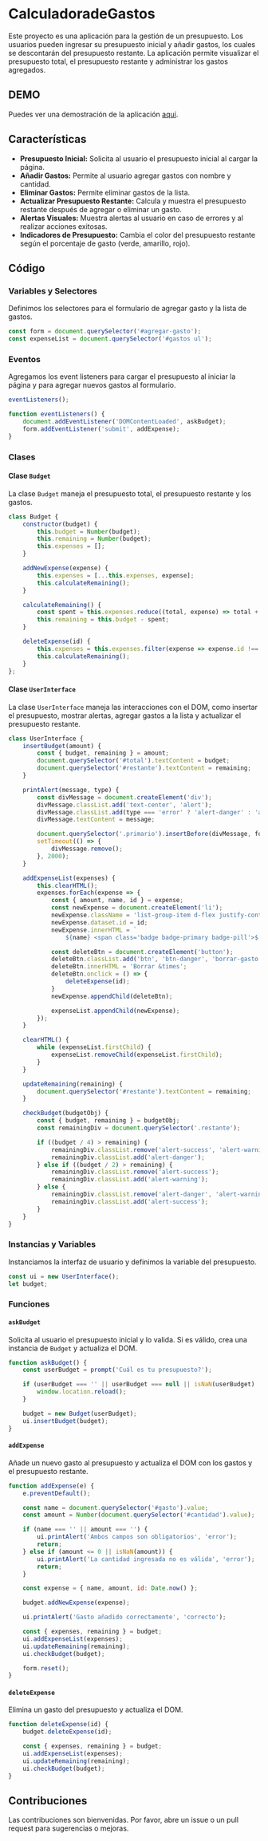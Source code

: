 # CalculadoradeGastos

Este proyecto es una aplicación para la gestión de un presupuesto. Los usuarios pueden ingresar su presupuesto inicial y añadir gastos, los cuales se descontarán del presupuesto restante. La aplicación permite visualizar el presupuesto total, el presupuesto restante y administrar los gastos agregados.

## DEMO
Puedes ver una demostración de la aplicación [aquí](https://calculadoradegastos.netlify.app/).

## Características

- **Presupuesto Inicial:** Solicita al usuario el presupuesto inicial al cargar la página.
- **Añadir Gastos:** Permite al usuario agregar gastos con nombre y cantidad.
- **Eliminar Gastos:** Permite eliminar gastos de la lista.
- **Actualizar Presupuesto Restante:** Calcula y muestra el presupuesto restante después de agregar o eliminar un gasto.
- **Alertas Visuales:** Muestra alertas al usuario en caso de errores y al realizar acciones exitosas.
- **Indicadores de Presupuesto:** Cambia el color del presupuesto restante según el porcentaje de gasto (verde, amarillo, rojo).

## Código

### Variables y Selectores

Definimos los selectores para el formulario de agregar gasto y la lista de gastos.

```javascript
const form = document.querySelector('#agregar-gasto');
const expenseList = document.querySelector('#gastos ul');
```

### Eventos

Agregamos los event listeners para cargar el presupuesto al iniciar la página y para agregar nuevos gastos al formulario.

```javascript
eventListeners();

function eventListeners() {
    document.addEventListener('DOMContentLoaded', askBudget);
    form.addEventListener('submit', addExpense);
}
```

### Clases

#### Clase `Budget`

La clase `Budget` maneja el presupuesto total, el presupuesto restante y los gastos.

```javascript
class Budget {
    constructor(budget) {
        this.budget = Number(budget);
        this.remaining = Number(budget);
        this.expenses = [];
    }

    addNewExpense(expense) {
        this.expenses = [...this.expenses, expense];
        this.calculateRemaining();
    }

    calculateRemaining() {
        const spent = this.expenses.reduce((total, expense) => total + expense.amount, 0);
        this.remaining = this.budget - spent;
    }

    deleteExpense(id) {
        this.expenses = this.expenses.filter(expense => expense.id !== id);
        this.calculateRemaining();
    }
};
```

#### Clase `UserInterface`

La clase `UserInterface` maneja las interacciones con el DOM, como insertar el presupuesto, mostrar alertas, agregar gastos a la lista y actualizar el presupuesto restante.

```javascript
class UserInterface {
    insertBudget(amount) {
        const { budget, remaining } = amount;
        document.querySelector('#total').textContent = budget;
        document.querySelector('#restante').textContent = remaining;
    }

    printAlert(message, type) {
        const divMessage = document.createElement('div');
        divMessage.classList.add('text-center', 'alert');
        divMessage.classList.add(type === 'error' ? 'alert-danger' : 'alert-success');
        divMessage.textContent = message;

        document.querySelector('.primario').insertBefore(divMessage, form);
        setTimeout(() => {
            divMessage.remove();
        }, 2000);
    }

    addExpenseList(expenses) {
        this.clearHTML();
        expenses.forEach(expense => {
            const { amount, name, id } = expense;
            const newExpense = document.createElement('li');
            newExpense.className = 'list-group-item d-flex justify-content-between align-items-center';
            newExpense.dataset.id = id;
            newExpense.innerHTML = `
                ${name} <span class='badge badge-primary badge-pill'>$ ${amount}</span>`;

            const deleteBtn = document.createElement('button');
            deleteBtn.classList.add('btn', 'btn-danger', 'borrar-gasto');
            deleteBtn.innerHTML = 'Borrar &times';
            deleteBtn.onclick = () => {
                deleteExpense(id);
            }
            newExpense.appendChild(deleteBtn);

            expenseList.appendChild(newExpense);
        });
    }

    clearHTML() {
        while (expenseList.firstChild) {
            expenseList.removeChild(expenseList.firstChild);
        }
    }

    updateRemaining(remaining) {
        document.querySelector('#restante').textContent = remaining;
    }

    checkBudget(budgetObj) {
        const { budget, remaining } = budgetObj;
        const remainingDiv = document.querySelector('.restante');

        if ((budget / 4) > remaining) {
            remainingDiv.classList.remove('alert-success', 'alert-warning');
            remainingDiv.classList.add('alert-danger');
        } else if ((budget / 2) > remaining) {
            remainingDiv.classList.remove('alert-success');
            remainingDiv.classList.add('alert-warning');
        } else {
            remainingDiv.classList.remove('alert-danger', 'alert-warning');
            remainingDiv.classList.add('alert-success');
        }
    }
}
```

### Instancias y Variables

Instanciamos la interfaz de usuario y definimos la variable del presupuesto.

```javascript
const ui = new UserInterface();
let budget;
```

### Funciones

#### `askBudget`

Solicita al usuario el presupuesto inicial y lo valida. Si es válido, crea una instancia de `Budget` y actualiza el DOM.

```javascript
function askBudget() {
    const userBudget = prompt('Cuál es tu presupuesto?');

    if (userBudget === '' || userBudget === null || isNaN(userBudget) || userBudget <= 0) {
        window.location.reload();
    }

    budget = new Budget(userBudget);
    ui.insertBudget(budget);
}
```

#### `addExpense`

Añade un nuevo gasto al presupuesto y actualiza el DOM con los gastos y el presupuesto restante.

```javascript
function addExpense(e) {
    e.preventDefault();

    const name = document.querySelector('#gasto').value;
    const amount = Number(document.querySelector('#cantidad').value);

    if (name === '' || amount === '') {
        ui.printAlert('Ambos campos son obligatorios', 'error');
        return;
    } else if (amount <= 0 || isNaN(amount)) {
        ui.printAlert('La cantidad ingresada no es válida', 'error');
        return;
    }

    const expense = { name, amount, id: Date.now() };

    budget.addNewExpense(expense);

    ui.printAlert('Gasto añadido correctamente', 'correcto');

    const { expenses, remaining } = budget;
    ui.addExpenseList(expenses);
    ui.updateRemaining(remaining);
    ui.checkBudget(budget);

    form.reset();
}
```

#### `deleteExpense`

Elimina un gasto del presupuesto y actualiza el DOM.

```javascript
function deleteExpense(id) {
    budget.deleteExpense(id);

    const { expenses, remaining } = budget;
    ui.addExpenseList(expenses);
    ui.updateRemaining(remaining);
    ui.checkBudget(budget);
}
```

## Contribuciones

Las contribuciones son bienvenidas. Por favor, abre un issue o un pull request para sugerencias o mejoras.

